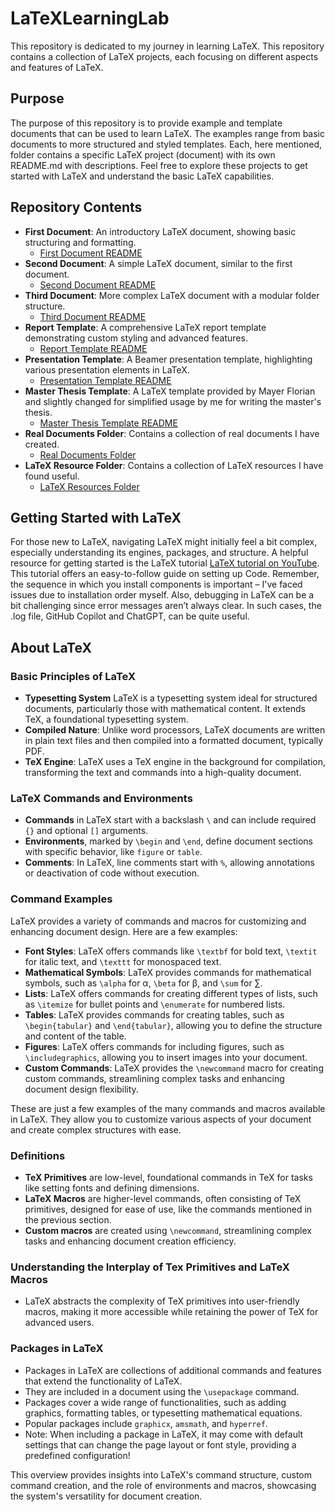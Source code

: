 # LaTeXLearningLab

This repository is dedicated to my journey in learning LaTeX. This repository contains a collection of LaTeX projects, each focusing on different aspects and features of LaTeX.

## Purpose

The purpose of this repository is to provide example and template documents that can be used to learn LaTeX. The examples range from basic documents to more structured and styled templates. Each, here mentioned, folder contains a specific LaTeX project (document) with its own README.md with descriptions. Feel free to explore these projects to get started with LaTeX and understand the basic LaTeX capabilities.

## Repository Contents

- **First Document**: An introductory LaTeX document, showing basic structuring and formatting.
  - [First Document README](first_document/README.md)
- **Second Document**: A simple LaTeX document, similar to the first document.
  - [Second Document README](second_document/README.md)
- **Third Document**: More complex LaTeX document with a modular folder structure.
  - [Third Document README](third_document/README.md)
- **Report Template**: A comprehensive LaTeX report template demonstrating custom styling and advanced features.
  - [Report Template README](report_template/README.md)
- **Presentation Template**: A Beamer presentation template, highlighting various presentation elements in LaTeX.
  - [Presentation Template README](presentation_template/README.md)
- **Master Thesis Template**: A LaTeX template provided by Mayer Florian and slightly changed for simplified usage by me for writing the master's thesis. 
  - [Master Thesis Template README](master_thesis_template/README.md)
- **Real Documents Folder**: Contains a collection of real documents I have created.
  - [Real Documents Folder](real_documents/)
- **LaTeX Resource Folder**: Contains a collection of LaTeX resources I have found useful.
  - [LaTeX Resources Folder](latex_resources/)

## Getting Started with LaTeX


For those new to LaTeX, navigating LaTeX might initially feel a bit complex, especially understanding its engines, packages, and structure. A helpful resource for getting started is the LaTeX tutorial [LaTeX tutorial on YouTube](https://www.youtube.com/watch?v=CmagZthwhaY). This tutorial offers an easy-to-follow guide on setting up Code. Remember, the sequence in which you install components is important – I've faced issues due to installation order myself. Also, debugging in LaTeX can be a bit challenging since error messages aren’t always clear. In such cases, the .log file, GitHub Copilot and ChatGPT, can be quite useful.

## About LaTeX

### Basic Principles of LaTeX
- **Typesetting System** LaTeX is a typesetting system ideal for structured documents, particularly those with mathematical content. It extends TeX, a foundational typesetting system.
- **Compiled Nature**: Unlike word processors, LaTeX documents are written in plain text files and then compiled into a formatted document, typically PDF.
- **TeX Engine**: LaTeX uses a TeX engine in the background for compilation, transforming the text and commands into a high-quality document.

### LaTeX Commands and Environments
- **Commands** in LaTeX start with a backslash `\` and can include required `{}` and optional `[]` arguments.
- **Environments**, marked by `\begin` and `\end`, define document sections with specific behavior, like `figure` or `table`.
- **Comments**: In LaTeX, line comments start with `%`, allowing annotations or deactivation of code without execution.

### Command Examples
LaTeX provides a variety of commands and macros for customizing and enhancing document design. Here are a few examples:

- **Font Styles**: LaTeX offers commands like `\textbf` for bold text, `\textit` for italic text, and `\texttt` for monospaced text.
- **Mathematical Symbols**: LaTeX provides commands for mathematical symbols, such as `\alpha` for α, `\beta` for β, and `\sum` for ∑.
- **Lists**: LaTeX offers commands for creating different types of lists, such as `\itemize` for bullet points and `\enumerate` for numbered lists.
- **Tables**: LaTeX provides commands for creating tables, such as `\begin{tabular}` and `\end{tabular}`, allowing you to define the structure and content of the table.
- **Figures**: LaTeX offers commands for including figures, such as `\includegraphics`, allowing you to insert images into your document.
- **Custom Commands**: LaTeX provides the `\newcommand` macro for creating custom commands, streamlining complex tasks and enhancing document design flexibility.

These are just a few examples of the many commands and macros available in LaTeX. They allow you to customize various aspects of your document and create complex structures with ease.

### Definitions
- **TeX Primitives** are low-level, foundational commands in TeX for tasks like setting fonts and defining dimensions.
- **LaTeX Macros** are higher-level commands, often consisting of TeX primitives, designed for ease of use, like the commands mentioned in the previous section.
- **Custom macros** are created using `\newcommand`, streamlining complex tasks and enhancing document creation efficiency.

### Understanding the Interplay of Tex Primitives and LaTeX Macros
- LaTeX abstracts the complexity of TeX primitives into user-friendly macros, making it more accessible while retaining the power of TeX for advanced users.

### Packages in LaTeX
- Packages in LaTeX are collections of additional commands and features that extend the functionality of LaTeX.
- They are included in a document using the `\usepackage` command.
- Packages cover a wide range of functionalities, such as adding graphics, formatting tables, or typesetting mathematical equations.
- Popular packages include `graphicx`, `amsmath`, and `hyperref`.
- Note: When including a package in LaTeX, it may come with default settings that can change the page layout or font style, providing a predefined configuration!


This overview provides insights into LaTeX's command structure, custom command creation, and the role of environments and macros, showcasing the system's versatility for document creation.